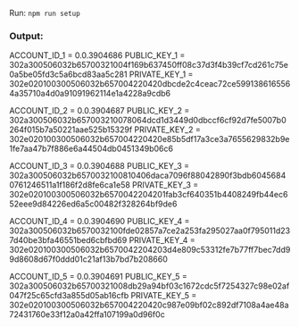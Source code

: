 Run: `npm run setup`

### Output:

ACCOUNT_ID_1 = 0.0.3904686
PUBLIC_KEY_1 = 302a300506032b65700321004f169b637450ff08c37d3f4b39cf7cd261c75e0a5be05fd3c5a6bcd83aa5c281
PRIVATE_KEY_1 = 302e020100300506032b657004220420dbcde2c4ceac72ce5991386165564a35710a4d0a91091962114e1a4228a9cdb6


ACCOUNT_ID_2 = 0.0.3904687
PUBLIC_KEY_2 = 302a300506032b657003210078064dcd1d3449d0dbccf6cf92d7fe5007b0264f015b7a50221aae525b15329f
PRIVATE_KEY_2 = 302e020100300506032b657004220420e85b5df17a3ce3a7655629832b9e1fe7aa47b7f886e6a44504db0451349b06c6


ACCOUNT_ID_3 = 0.0.3904688
PUBLIC_KEY_3 = 302a300506032b6570032100810406daca7096f88042890f3bdb60456840761246511a1f186f2d8fe6ca1e58
PRIVATE_KEY_3 = 302e020100300506032b6570042204201fab3cf640351b4408249fb44ec652eee9d84226ed6a5c00482f328264bf9de6


ACCOUNT_ID_4 = 0.0.3904690
PUBLIC_KEY_4 = 302a300506032b6570032100fde02857a7ce2a253fa295027aa0f795011d237d40be3bfa46551bed6cbfbd69
PRIVATE_KEY_4 = 302e020100300506032b6570042204203d4e809c53312fe7b77ff7bec7dd99d8608d67f0ddd01c21af13b7bd7b208660


ACCOUNT_ID_5 = 0.0.3904691
PUBLIC_KEY_5 = 302a300506032b65700321008db29a94bf03c1672cdc5f7254327c98e02af047f25c65cfd3a855d05ab16cfb
PRIVATE_KEY_5 = 302e020100300506032b657004220420c987e09bf02c892df7108a4ae48a72431760e33f12a0a42ffa107199a0d96f0c
